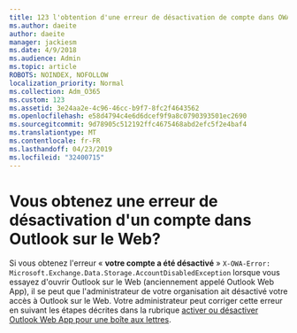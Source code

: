 ```yaml
---
title: 123 l'obtention d'une erreur de désactivation de compte dans OWA?
ms.author: daeite
author: daeite
manager: jackiesm
ms.date: 4/9/2018
ms.audience: Admin
ms.topic: article
ROBOTS: NOINDEX, NOFOLLOW
localization_priority: Normal
ms.collection: Adm_O365
ms.custom: 123
ms.assetid: 3e24aa2e-4c96-46cc-b9f7-8fc2f4643562
ms.openlocfilehash: e58d4794c4e6d6dcef9f9a8c0790393501ec2690
ms.sourcegitcommit: 9d78905c512192ffc4675468abd2efc5f2e4baf4
ms.translationtype: MT
ms.contentlocale: fr-FR
ms.lasthandoff: 04/23/2019
ms.locfileid: "32400715"
---
```

# <a name="getting-an-account-disabled-error-in-outlook-on-the-web"></a>Vous obtenez une erreur de désactivation d'un compte dans Outlook sur le Web?

Si vous obtenez l'erreur « **votre compte a été désactivé** » `X-OWA-Error: Microsoft.Exchange.Data.Storage.AccountDisabledException` lorsque vous essayez d'ouvrir Outlook sur le Web (anciennement appelé Outlook Web App), il se peut que l'administrateur de votre organisation ait désactivé votre accès à Outlook sur le Web. Votre administrateur peut corriger cette erreur en suivant les étapes décrites dans la rubrique [activer ou désactiver Outlook Web App pour une boîte aux lettres](https://technet.microsoft.com/library/bb124124%28v=exchg.150%29.aspx).